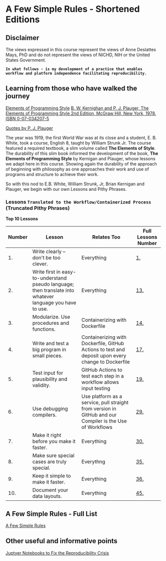 <p>
</p>
<br/><br/>


# A Few Simple Rules - Shortened Editions

## Disclaimer

The views expressed in this course represent the views of Anne Deslattes Mays, PhD and do not represent the views of NICHD, NIH or the United States Government.

**`In what follows - is my development of a practice that enables workflow and platform independence facilitating reproducibility.`**

## Learning from those who have walked the journey

[Elements of Programming Style](https://en.wikipedia.org/wiki/The_Elements_of_Programming_Style)
[B. W. Kernighan and P. J. Plauger, The Elements of Programming Style 2nd Edition, McGraw Hill, New York, 1978. ISBN 0-07-034207-5](https://www.gettextbooks.com/isbn/9780070342071/)

[Quotes by P. J. Plauger](https://softwarequotes.com/author/p--j--plauger)

The year was 1919, the first World War was at its close and a student, E. B. White, took a course, English 8, taught by William Strunk Jr.  The course featured a required textbook, a slim volume called **The Elements of Style**.  The durability of this slim book informed the development of the book, **The Elements of Programming Style** by Kernigan and Plauger,  whose lessons we adapt here in this course. Showing again the durability of the approach of beginning with philosophy as one approaches their work and use of programs and structure to achieve their work.

So with this nod to E.B. White, William Strunk, Jr, Brian Kernigan and Plauger, we begin with our own Lessons and Pithy Phrases.

### Lessons **`Translated to the Workflow/Containerized Process`** (Truncated Pithy Phrases)


**Top 10 Lessons**

| Number | Lesson | Relates Too | Full Lessons Number |
| -------- | -------- | ------------- | --------------------- |
| 1.     | Write clearly – don't be too clever.| Everything | [1.](https://github.com/ISCB-Academy/Elements-of-Style-Reproducible-Workflow-Creation-Maintenance-Tutorial/blob/main/lessons/A-Few-Simple-Rules.md) |
| 2.     | Write first in easy-to-understand pseudo language; then translate into whatever language you have to use. | Everything | [13.](https://github.com/ISCB-Academy/Elements-of-Style-Reproducible-Workflow-Creation-Maintenance-Tutorial/blob/main/lessons/A-Few-Simple-Rules.md) |
| 3.     | Modularize. Use procedures and functions. | Containerizing with Dockerfile | [14.](https://github.com/ISCB-Academy/Elements-of-Style-Reproducible-Workflow-Creation-Maintenance-Tutorial/blob/main/lessons/A-Few-Simple-Rules.md) |
| 4.     | Write and test a big program in small pieces. | Containerizing with Dockerfile, GitHub Actions to test and deposit upon every change to Dockerfile| [17.](https://github.com/ISCB-Academy/Elements-of-Style-Reproducible-Workflow-Creation-Maintenance-Tutorial/blob/main/lessons/A-Few-Simple-Rules.md)|
| 5.     | Test input for plausibility and validity. | GitHub Actions to test each step in a workflow allows input testing | [19.](https://github.com/ISCB-Academy/Elements-of-Style-Reproducible-Workflow-Creation-Maintenance-Tutorial/blob/main/lessons/A-Few-Simple-Rules.md)|
| 6.     | Use debugging compilers. | Use platform as a service, pull straight from version in GitHub and our Compiler is the Use of Workflows | [29.](https://github.com/ISCB-Academy/Elements-of-Style-Reproducible-Workflow-Creation-Maintenance-Tutorial/blob/main/lessons/A-Few-Simple-Rules.md) |
| 7.     | Make it right before you make it faster. | Everything | [30.](https://github.com/ISCB-Academy/Elements-of-Style-Reproducible-Workflow-Creation-Maintenance-Tutorial/blob/main/lessons/A-Few-Simple-Rules.md) |
| 8.     | Make sure special cases are truly special.| Everythng | [35.](https://github.com/ISCB-Academy/Elements-of-Style-Reproducible-Workflow-Creation-Maintenance-Tutorial/blob/main/lessons/A-Few-Simple-Rules.md) |
| 9.     | Keep it simple to make it faster.| Everything | [36.](https://github.com/ISCB-Academy/Elements-of-Style-Reproducible-Workflow-Creation-Maintenance-Tutorial/blob/main/lessons/A-Few-Simple-Rules.md) |
| 10.    | Document your data layouts. | Everything | [45.](https://github.com/ISCB-Academy/Elements-of-Style-Reproducible-Workflow-Creation-Maintenance-Tutorial/blob/main/lessons/A-Few-Simple-Rules.md) |


## A Few Simple Rules - Full List

[A Few Simple Rules](https://github.com/ISCB-Academy/Elements-of-Style-Reproducible-Workflow-Creation-Maintenance-Tutorial/blob/main/lessons/A-Few-Simple-Rules.md)

## Other useful and informative points

[Juptyer Notebooks to Fix the Reproducibility Crisis](https://medium.com/@CH_maria_CH/fixing-the-reproducibility-crisis-in-science-lifebit-cloudos-meets-jupyter-6939a7e9bc77)

